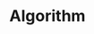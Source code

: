 ---
layout: category
type: category
title: Algorithm
slug: algorithm
sidebar: true
order: 2
tags: [concept,problem]
description: >
---
